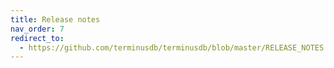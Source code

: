 ```yaml
---
title: Release notes
nav_order: 7
redirect_to:
  - https://github.com/terminusdb/terminusdb/blob/master/RELEASE_NOTES.md
---
```

